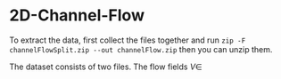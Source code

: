 # 2D-Channel-Flow
To extract the data, first collect the files together and run `zip -F channelFlowSplit.zip --out channelFlow.zip` then you can unzip them.

The dataset consists of two files. The flow fields $V\in$
